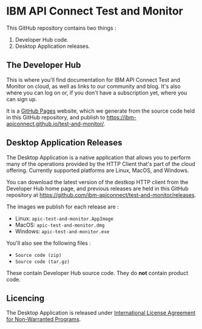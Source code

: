 # IBM API Connect Test and Monitor

This GitHub repository contains two things :
1. Developer Hub code.
1. Desktop Application releases.

## The Developer Hub

This is where you'll find documentation for IBM API Connect Test and Monitor on cloud, as well as links to our community and blog. It's also where you can log on or, if you don't have a subscription yet, where you can sign up.

It is a [GitHub Pages](https://pages.github.com/) website, which we generate from the source code held in this GitHub repository, and publish to https://ibm-apiconnect.github.io/test-and-monitor/.

## Desktop Application Releases

The Desktop Application is a native application that allows you to perform many of the operations provided by the HTTP Client that's part of the cloud offering. Currently supported platforms are Linux, MacOS, and Windows.

You can download the latest version of the destkop HTTP client from the Developer Hub home page, and previous releases are held in this GitHub repository at https://github.com/ibm-apiconnect/test-and-monitor/releases.

The images we publish for each release are :

- Linux: `apic-test-and-monitor.AppImage`
- MacOS: `apic-test-and-monitor.dmg`
- Windows: `apic-test-and-monitor.exe`

You'll also see the following files :

- `Source code (zip)`
- `Source code (tar.gz)`

These contain Developer Hub source code. They do **not** contain product code.

## Licencing

The Desktop Application is released under [International License Agreement for Non-Warranted Programs](http://www-03.ibm.com/software/sla/sladb.nsf/displaylis/2AEEA753FB4341FE852583CC00582B06?OpenDocument).

